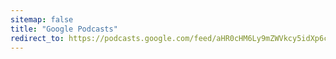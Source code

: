 ```yaml
---
sitemap: false
title: "Google Podcasts"
redirect_to: https://podcasts.google.com/feed/aHR0cHM6Ly9mZWVkcy5idXp6c3Byb3V0LmNvbS8xOTI2MjE0LnJzcw?sa=X&ved=2ahUKEwiO5Iie9deAAxWzIlkFHaeqB0cQ9sEGegQIARAC
---
```

